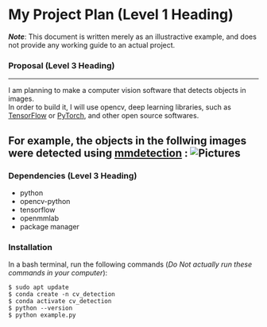 # My Project Plan (Level 1 Heading)
***Note***: This document is written merely as an illustractive example, and does not provide any working guide to an actual project.

### Proposal (Level 3 Heading)
---
I am planning to make a computer vision software that detects objects in images.  
In order to build it, I will use opencv, deep learning libraries, such as [TensorFlow](www.tensorflow.org) or [PyTorch](https://pytorch.org/), and other open source softwares.  

For example, the objects in the follwing images were detected using [mmdetection](https://github.com/open-mmlab/mmdetection) :
![Pictures](https://user-images.githubusercontent.com/12907710/137271636-56ba1cd2-b110-4812-8221-b4c120320aa9.png)
---

### Dependencies (Level 3 Heading)
- python
- opencv-python
- tensorflow
- openmmlab
- package manager
### Installation
In a bash terminal, run the following commands (*Do Not actually run these commands in your computer*):
```
$ sudo apt update
$ conda create -n cv_detection
$ conda activate cv_detection
$ python --version
$ python example.py
```
